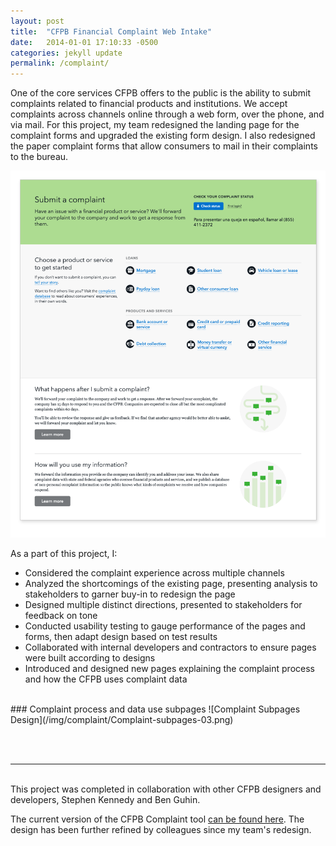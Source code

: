 ```yaml
---
layout: post
title:  "CFPB Financial Complaint Web Intake"
date:   2014-01-01 17:10:33 -0500
categories: jekyll update
permalink: /complaint/
---
```


One of the core services CFPB offers to the public is the ability to submit complaints related to financial products and institutions. We accept complaints across channels online through a web form, over the phone, and via mail. For this project, my team redesigned the landing page for the complaint forms and upgraded the existing form design. I also redesigned the paper complaint forms that allow consumers to mail in their complaints to the bureau. 

![Complaint Landing Page Design](/img/complaint/complaint-landing.png)

As a part of this project, I:
* Considered the complaint experience across multiple channels
* Analyzed the shortcomings of the existing page, presenting analysis to stakeholders to garner buy-in to redesign the page
* Designed multiple distinct directions, presented to stakeholders for feedback on tone
* Conducted usability testing to gauge performance of the pages and forms, then adapt design based on test results
* Collaborated with internal developers and contractors to ensure pages were built according to designs
* Introduced and designed new pages explaining the complaint process and how the CFPB uses complaint data

<br>
### Complaint process and data use subpages
![Complaint Subpages Design](/img/complaint/Complaint-subpages-03.png)



<br><br>
<hr>
<br>
This project was completed in collaboration with other CFPB designers and developers, Stephen Kennedy and Ben Guhin. 

The current version of the CFPB Complaint tool [can be found here](http://www.consumerfinance.gov/complaint). The design has been further refined by colleagues since my team's redesign.
